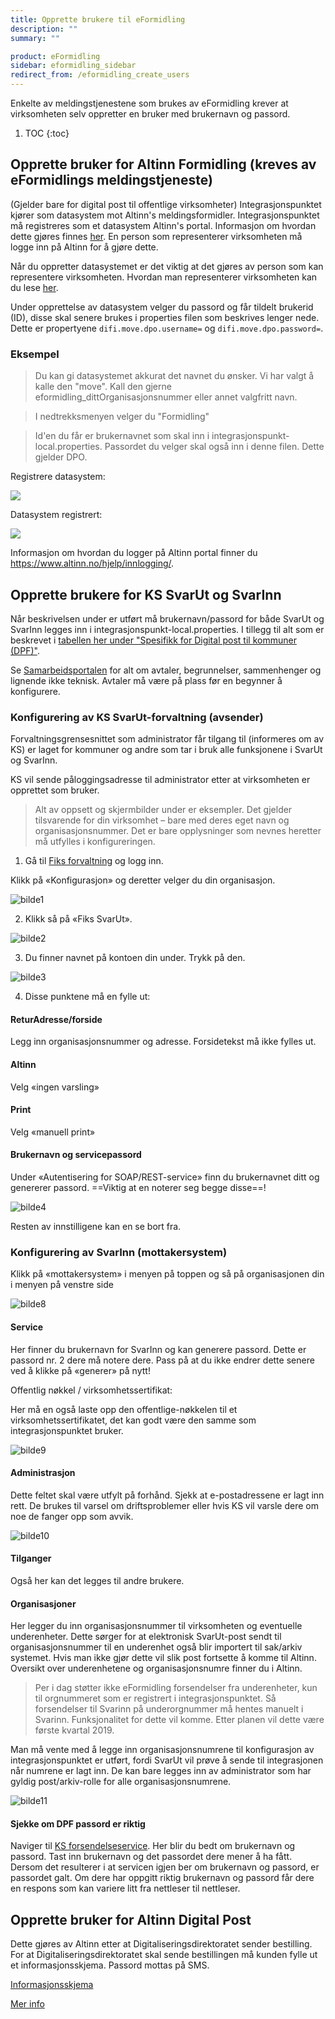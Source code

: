 ```yaml
---
title: Opprette brukere til eFormidling
description: ""
summary: ""

product: eFormidling
sidebar: eformidling_sidebar
redirect_from: /eformidling_create_users
---
```


Enkelte av meldingstjenestene som brukes av eFormidling krever at virksomheten selv oppretter en bruker med brukernavn
og passord.

1. TOC
{:toc}

## Opprette bruker for Altinn Formidling (kreves av eFormidlings meldingstjeneste)

(Gjelder bare for digital post til offentlige virksomheter)
Integrasjonspunktet kjører som datasystem mot Altinn's meldingsformidler. Integrasjonspunktet må registreres som et datasystem Altinn's portal. Informasjon om hvordan dette gjøres finnes [her](https://www.altinn.no/hjelp/profil/avanserte-innstillinger/). En person som representerer virksomheten må logge inn på Altinn for å gjøre dette.

Når du oppretter datasystemet er det viktig at det gjøres av person som kan representere virksomheten. Hvordan man representerer virksomheten kan du lese [her](https://www.altinn.no/hjelp/skjema/faq/).

Under opprettelse av datasystem velger du passord og får tildelt brukerid (ID), disse skal senere brukes i properties filen som beskrives lenger nede. Dette er propertyene ```difi.move.dpo.username=``` og ```difi.move.dpo.password=```.

### Eksempel

> Du kan gi datasystemet akkurat det navnet du ønsker. Vi har valgt å kalle den "move". Kall den gjerne eformidling_dittOrganisasjonsnummer eller annet valgfritt navn.

> I nedtrekksmenyen velger du "Formidling"

> Id'en du får er brukernavnet som skal inn i integrasjonspunkt-local.properties. Passordet du velger skal også inn i denne filen. Dette gjelder DPO. 

Registrere datasystem:

![]({{site.baseurl}}/images/eformidling/altinnDatasystemRegistrer.PNG)

Datasystem registrert:

![]({{site.baseurl}}/images/eformidling/altinnDatasystemRegistrert.PNG)

Informasjon om hvordan du logger på Altinn portal finner du <a href="https://www.altinn.no/hjelp/innlogging/">https://www.altinn.no/hjelp/innlogging/</a>.

## Opprette brukere for KS SvarUt og SvarInn

Når beskrivelsen under er utført må brukernavn/passord for både SvarUt og SvarInn legges inn i integrasjonspunkt-local.properties. I tillegg til alt som er beskrevet i [tabellen her under "Spesifikk for Digital post til kommuner (DPF)"](/installasjon#konfigurere-ks-svarut-og-svarinn-dpf).

Se [Samarbeidsportalen](http://samarbeid.digdir.no/eformidling/eformidling/20) for alt om avtaler, begrunnelser, sammenhenger og lignende ikke teknisk. Avtaler må være på plass før en begynner å konfigurere. 

### Konfigurering av KS SvarUt-forvaltning (avsender)

Forvaltningsgrensesnittet som administrator får tilgang til (informeres om av KS) er laget for kommuner og andre som tar i bruk alle funksjonene i SvarUt og SvarInn.  

KS vil sende påloggingsadresse til administrator etter at virksomheten er opprettet som bruker.
 
> Alt av oppsett og skjermbilder under er eksempler. Det gjelder tilsvarende for din virksomhet – bare med deres eget navn og organisasjonsnummer. Det er bare opplysninger som nevnes heretter må utfylles i konfigureringen. 

1. Gå til [Fiks forvaltning](https://forvaltning.fiks.ks.no) og logg inn.

Klikk på «Konfigurasjon» og deretter velger du din organisasjon.

![bilde1]({{site.baseurl}}/images/eformidling/FIKS_konfig.png)
 
2. Klikk så på «Fiks SvarUt».

![bilde2]({{site.baseurl}}/images/eformidling/FIKS_tjenester.png)

3. Du finner navnet på kontoen din under. Trykk på den.

![bilde3]({{site.baseurl}}/images/eformidling/FIKS_konto.png)

4. Disse punktene må en fylle ut:

#### ReturAdresse/forside

Legg inn organisasjonsnummer og adresse. Forsidetekst må ikke fylles ut. 

#### Altinn

Velg «ingen varsling» 

#### Print

Velg «manuell print» 

#### Brukernavn og servicepassord

Under «Autentisering for SOAP/REST-service» finn du brukernavnet ditt og genererer passord.
==Viktig at en noterer seg begge disse==!
 
![bilde4]({{site.baseurl}}/images/eformidling/FIKS_brukernavn.png)
 
Resten av innstilligene kan en se bort fra.

### Konfigurering av SvarInn (mottakersystem)

Klikk på «mottakersystem» i menyen på toppen og så på organisasjonen din i menyen på venstre side

 
![bilde8]({{site.baseurl}}/images/eformidling/08_FIKS.png) 

#### Service

Her finner du brukernavn for SvarInn og kan generere passord. Dette er passord nr. 2 dere må notere dere. Pass på at du ikke endrer dette senere ved å klikke på «generer» på nytt!  

Offentlig nøkkel / virksomhetssertifikat:

Her må en også laste opp den offentlige-nøkkelen til et virksomhetssertifikatet, det kan godt være den samme som integrasjonspunktet bruker.
 
![bilde9]({{site.baseurl}}/images/eformidling/09_FIKS2.PNG)
 
#### Administrasjon

Dette feltet skal være utfylt på forhånd. Sjekk at e-postadressene er lagt inn rett. De brukes til varsel om driftsproblemer eller hvis KS vil varsle dere om noe de fanger opp som avvik. 

![bilde10]({{site.baseurl}}/images/eformidling/10_FIKS.png)
  
#### Tilganger

Også her kan det legges til andre brukere.

#### Organisasjoner

Her legger du inn organisasjonsnummer til virksomheten og eventuelle underenheter. Dette sørger for at elektronisk SvarUt-post sendt til organisasjonsnummer til en underenhet også blir importert til sak/arkiv systemet. Hvis man ikke gjør dette vil slik post fortsette å komme til Altinn. Oversikt over underenhetene og organisasjonsnumre finner du i Altinn.

> Per i dag støtter ikke eFormidling forsendelser fra underenheter, kun til orgnummeret som er registrert i integrasjonspunktet. Så forsendelser til Svarinn på underorgnummer må hentes manuelt i Svarinn. Funksjonalitet for dette vil komme. Etter planen vil dette være første kvartal 2019.

Man må vente med å legge inn organisasjonsnumrene til konfigurasjon av integrasjonspunktet er utført, fordi SvarUt vil prøve å sende til integrasjonen når numrene er lagt inn. De kan bare legges inn av administrator som har gyldig post/arkiv-rolle for alle organisasjonsnumrene.  
 
![bilde11]({{site.baseurl}}/images/eformidling/11_FIKS.png)

#### Sjekke om DPF passord er riktig

Naviger til [KS forsendelseservice](https://svarut.ks.no/tjenester/forsendelseservice/ForsendelsesServiceV6). Her blir du bedt om brukernavn og passord. Tast inn brukernavn og det passordet dere mener å ha fått. Dersom det resulterer i at servicen igjen ber om brukernavn og passord, er passordet galt. Om dere har oppgitt riktig brukernavn og passord får dere en respons som kan variere litt fra nettleser til nettleser.

## Opprette bruker for Altinn Digital Post

Dette gjøres av Altinn etter at Digitaliseringsdirektoratet sender bestilling. For at Digitaliseringsdirektoratet skal sende bestillingen må kunden fylle ut et informasjonsskjema. Passord mottas på SMS.

[Informasjonsskjema](https://forms.office.com/Pages/ResponsePage.aspx?id=D1aOAK8I7EygVrNUR1A5ka_Oknk2ND5DhEKnqlTuZMlUMjhUWVMxWk1OUkw0SDZXME9NVk8zOUEwNS4u)

[Mer info](http://samarbeid.digdir.no/eformidling/ta-i-bruk-eformidling/98)
